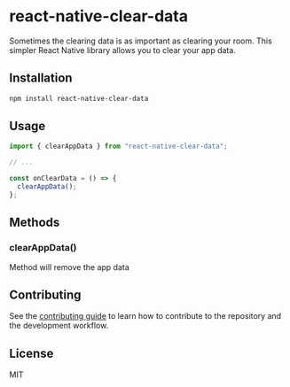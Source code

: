 # react-native-clear-data
Sometimes the clearing data is as important as clearing your room. 
This simpler React Native library allows you to clear your app data.

## Installation

```sh
npm install react-native-clear-data
```

## Usage

```js
import { clearAppData } from "react-native-clear-data";

// ...

const onClearData = () => {
  clearAppData();
};
```

## Methods

### clearAppData()
Method will remove the app data


## Contributing

See the [contributing guide](CONTRIBUTING.md) to learn how to contribute to the repository and the development workflow.

## License

MIT
